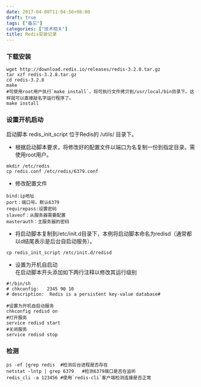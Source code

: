 ```yaml
---
date: 2017-04-08T11:04:56+08:00
draft: true
tags: ["备忘"]
categories: ["技术相关"]
title: Redis安装记录
---
```


### 下载安装
```
wget http://download.redis.io/releases/redis-3.2.8.tar.gz
tar xzf redis-3.2.8.tar.gz
cd redis-3.2.8
make
#可使用root用户执行`make install`，将可执行文件拷贝到/usr/local/bin目录下。这样就可以直接敲名字运行程序了。
make install
```
### 设置开机启动
启动脚本 redis_init_script 位于Redis的 /utils/ 目录下。
- 根据启动脚本要求，将修改好的配置文件以端口为名复制一份到指定目录。需使用root用户。
```
mkdir /etc/redis
cp redis.conf /etc/redis/6379.conf
```
- 修改配置文件
```
bind:ip地址
port：端口号。默认6379
requirepass:设置密码
slaveof：从服务器需要配置
masterauth：主服务器的密码
```
- 将启动脚本复制到/etc/init.d目录下，本例将启动脚本命名为redisd（通常都以d结尾表示是后台自启动服务）。
```
cp redis_init_script /etc/init.d/redisd
```
- 设置为开机自启动  
在启动脚本开头添加如下两行注释以修改其运行级别
```
#!/bin/sh
# chkconfig:   2345 90 10
# description:  Redis is a persistent key-value database#
```
```
#设置为开机自启动服务
chkconfig redisd on
#打开服务
service redisd start
#关闭服务
service redisd stop
```

### 检测
```
ps -ef |grep redis  #检测后台进程是否存在
netstat -lntp | grep 6379   #检测6379端口是否在监听
redis_cli -a 123456 #使用`redis-cli`客户端检测连接是否正常
```
